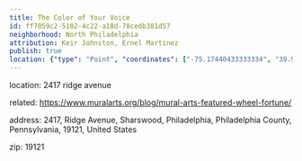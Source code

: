 ```yaml
---
title: The Color of Your Voice
id: ff7059c2-5102-4c22-a18d-78cedb381d57
neighborhood: North Philadelphia
attribution: Keir Johnston, Ernel Martinez
publish: true
location: {"type": "Point", "coordinates": ["-75.17440433333334", "39.982144733333335"]}
---
```


location: 2417 ridge avenue


            
related: https://www.muralarts.org/blog/mural-arts-featured-wheel-fortune/




            
address: 2417, Ridge Avenue, Sharswood, Philadelphia, Philadelphia County, Pennsylvania, 19121, United States



zip: 19121



                